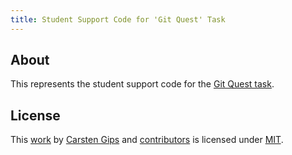 ```yaml
---
title: Student Support Code for 'Git Quest' Task
---
```


<!-- pandoc -s -f markdown -t markdown --columns=94 --reference-links=true README.md -->

## About

This represents the student support code for the [Git Quest task].

## License

This [work] by [Carsten Gips] and [contributors] is licensed under [MIT].

  [Git Quest task]: https://github.com/Programmiermethoden-CampusMinden/Prog2-Lecture/tree/master/homework
  [work]: https://github.com/Programmiermethoden-CampusMinden/prog2_ybel_gitquest
  [Carsten Gips]: https://github.com/cagix
  [contributors]: https://github.com/Programmiermethoden-CampusMinden/prog2_ybel_gitquest/graphs/contributors
  [MIT]: LICENSE.md
